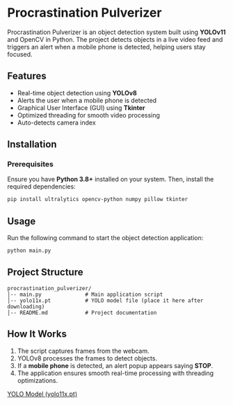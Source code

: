 # Procrastination Pulverizer

Procrastination Pulverizer is an object detection system built using **YOLOv11** and OpenCV in Python. The project detects objects in a live video feed and triggers an alert when a mobile phone is detected, helping users stay focused.

## Features
- Real-time object detection using **YOLOv8**
- Alerts the user when a mobile phone is detected
- Graphical User Interface (GUI) using **Tkinter**
- Optimized threading for smooth video processing
- Auto-detects camera index

## Installation
### Prerequisites
Ensure you have **Python 3.8+** installed on your system. Then, install the required dependencies:
```bash
pip install ultralytics opencv-python numpy pillow tkinter
```

## Usage
Run the following command to start the object detection application:
```bash
python main.py
```

## Project Structure
```
procrastination_pulverizer/
│-- main.py              # Main application script
│-- yolo11x.pt           # YOLO model file (place it here after downloading)
│-- README.md            # Project documentation
```

## How It Works
1. The script captures frames from the webcam.
2. YOLOv8 processes the frames to detect objects.
3. If a **mobile phone** is detected, an alert popup appears saying **STOP**.
4. The application ensures smooth real-time processing with threading optimizations.

[YOLO Model (yolo11x.pt)](https://github.com/ultralytics/assets/releases/download/v8.3.0/yolo11x.pt)
